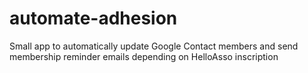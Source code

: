 # automate-adhesion
Small app to automatically update Google Contact members and send membership reminder emails depending on HelloAsso inscription
